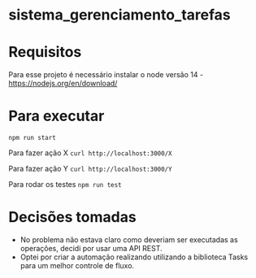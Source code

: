 # sistema_gerenciamento_tarefas

Requisitos
==========
Para esse projeto é necessário instalar o node versão 14 - https://nodejs.org/en/download/

Para executar
=============
`npm run start`

Para fazer ação X 
`curl http://localhost:3000/X`

Para fazer ação Y 
`curl http://localhost:3000/Y`

Para rodar os testes
`npm run test`

Decisões tomadas
================

- No problema não estava claro como deveriam ser executadas as operações, decidi por usar uma API REST.
- Optei por criar a automação realizando utilizando a biblioteca Tasks para um melhor controle de fluxo.